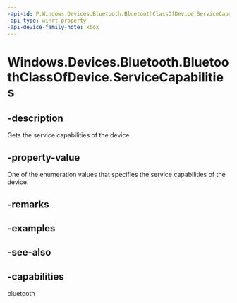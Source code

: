 ```yaml
---
-api-id: P:Windows.Devices.Bluetooth.BluetoothClassOfDevice.ServiceCapabilities
-api-type: winrt property
-api-device-family-note: xbox
---
```


<!-- Property syntax
public Windows.Devices.Bluetooth.BluetoothServiceCapabilities ServiceCapabilities { get; }
-->

# Windows.Devices.Bluetooth.BluetoothClassOfDevice.ServiceCapabilities

## -description
Gets the service capabilities of the device.

## -property-value
One of the enumeration values that specifies the service capabilities of the device.

## -remarks

## -examples

## -see-also


## -capabilities
bluetooth